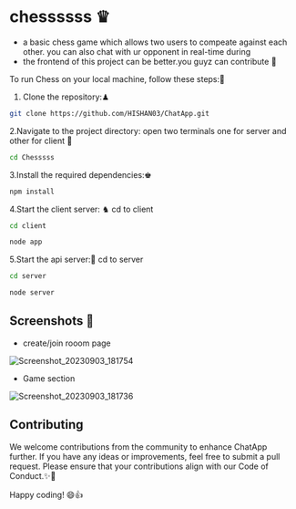 # chessssss ♛
- a basic chess game which allows two users to compeate  against each other. you can also chat with ur opponent in real-time during 
- the frontend of this project can be better.you guyz can contribute 🤝 

To run Chess on your local machine, follow these steps:📝 

1. Clone the repository:♟

 ```bash
 git clone https://github.com/HISHAN03/ChatApp.git
 ```
2.Navigate to the project directory: open two terminals one for server and other for client 🚀
   ```bash
   cd Chesssss
   ```
3.Install the required dependencies:♚
```bash
npm install
```
4.Start the client server: ♞
cd to client
```bash
cd client
```
```bash
node app
```
5.Start the api server:🔧
cd to server
```bash
cd server
```
```bash
node server
```

## Screenshots 📸
- create/join rooom page

![Screenshot_20230903_181754](https://github.com/HISHAN03/chessssss/assets/108483712/86fd654e-e391-48a1-bad3-70c770b19941)
- Game section

![Screenshot_20230903_181736](https://github.com/HISHAN03/chessssss/assets/108483712/bb956df3-c6d2-491a-9f7c-9b8b5994b395)
## Contributing
We welcome contributions from the community to enhance ChatApp further. If you have any ideas or improvements,
feel free to submit a pull request. Please ensure that your contributions align with our Code of Conduct.✨🤝

Happy coding! 😄👍

